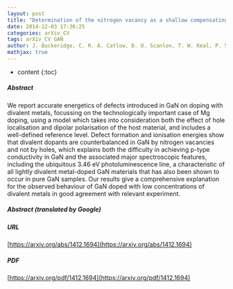 ```yaml
---
layout: post
title: "Determination of the nitrogen vacancy as a shallow compensating center in GaN doped with divalent metals"
date: 2014-12-03 17:36:25
categories: arXiv_CV
tags: arXiv_CV GAN
author: J. Buckeridge, C. R. A. Catlow, D. O. Scanlon, T. W. Keal, P. Sherwood, M. Miskufova, A. Walsh, S. M. Woodley, A. A. Sokol
mathjax: true
---
```


* content
{:toc}

##### Abstract
We report accurate energetics of defects introduced in GaN on doping with divalent metals, focussing on the technologically important case of Mg doping, using a model which takes into consideration both the effect of hole localisation and dipolar polarisation of the host material, and includes a well-defined reference level. Defect formation and ionisation energies show that divalent dopants are counterbalanced in GaN by nitrogen vacancies and not by holes, which explains both the difficulty in achieving p-type conductivity in GaN and the associated major spectroscopic features, including the ubiquitous 3.46 eV photoluminescence line, a characteristic of all lightly divalent metal-doped GaN materials that has also been shown to occur in pure GaN samples. Our results give a comprehensive explanation for the observed behaviour of GaN doped with low concentrations of divalent metals in good agreement with relevant experiment.

##### Abstract (translated by Google)


##### URL
[https://arxiv.org/abs/1412.1694](https://arxiv.org/abs/1412.1694)

##### PDF
[https://arxiv.org/pdf/1412.1694](https://arxiv.org/pdf/1412.1694)

